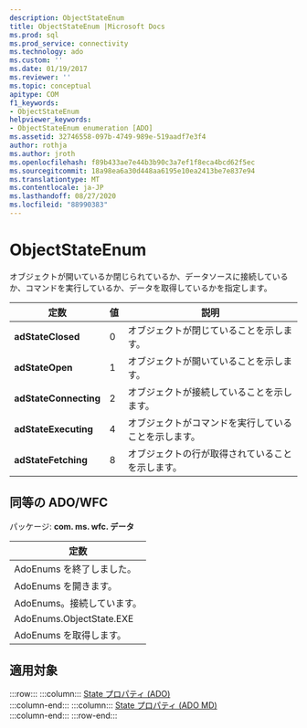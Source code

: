 ```yaml
---
description: ObjectStateEnum
title: ObjectStateEnum |Microsoft Docs
ms.prod: sql
ms.prod_service: connectivity
ms.technology: ado
ms.custom: ''
ms.date: 01/19/2017
ms.reviewer: ''
ms.topic: conceptual
apitype: COM
f1_keywords:
- ObjectStateEnum
helpviewer_keywords:
- ObjectStateEnum enumeration [ADO]
ms.assetid: 32746558-097b-4749-989e-519aadf7e3f4
author: rothja
ms.author: jroth
ms.openlocfilehash: f89b433ae7e44b3b90c3a7ef1f8eca4bcd62f5ec
ms.sourcegitcommit: 18a98ea6a30d448aa6195e10ea2413be7e837e94
ms.translationtype: MT
ms.contentlocale: ja-JP
ms.lasthandoff: 08/27/2020
ms.locfileid: "88990383"
---
```

# <a name="objectstateenum"></a>ObjectStateEnum
オブジェクトが開いているか閉じられているか、データソースに接続しているか、コマンドを実行しているか、データを取得しているかを指定します。  
  
|定数|値|説明|  
|--------------|-----------|-----------------|  
|**adStateClosed**|0|オブジェクトが閉じていることを示します。|  
|**adStateOpen**|1|オブジェクトが開いていることを示します。|  
|**adStateConnecting**|2|オブジェクトが接続していることを示します。|  
|**adStateExecuting**|4|オブジェクトがコマンドを実行していることを示します。|  
|**adStateFetching**|8|オブジェクトの行が取得されていることを示します。|  
  
## <a name="adowfc-equivalent"></a>同等の ADO/WFC  
 パッケージ: **com. ms. wfc. データ**  
  
|定数|  
|--------------|  
|AdoEnums を終了しました。|  
|AdoEnums を開きます。|  
|AdoEnums。接続しています。|  
|AdoEnums.ObjectState.EXE|  
|AdoEnums を取得します。|  
  
## <a name="applies-to"></a>適用対象  

:::row:::
    :::column:::
        [State プロパティ (ADO)](./state-property-ado.md)  
    :::column-end:::
    :::column:::
        [State プロパティ (ADO MD)](../ado-md-api/state-property-ado-md.md)  
    :::column-end:::
:::row-end:::